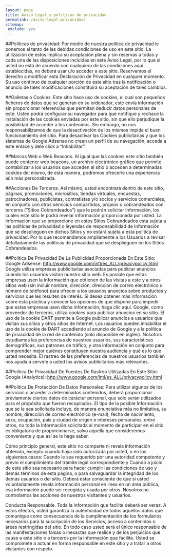 ```yaml
---
layout: page
title: Aviso Legal y politicas de privacidad
permalink: /aviso-legal-privacidad/
sitemap:
 exclude: yes
---
```

 
##Politicas de privacidad: 
Por medio de nuestra política de privacidad le ponemos al tanto de las debidas condiciones de uso en este sitio. La utilización de estos implica su aceptación plena y sin reservas a todas y cada una de las disposiciones incluidas en este Aviso Legal, por lo que si usted no está de acuerdo con cualquiera de las condiciones aquí establecidas, no deberá usar u/o acceder a este sitio. Reservamos el derecho a modificar esta Declaración de Privacidad en cualquier momento. Su uso continuo de cualquier porción de este sitio tras la notificación o anuncio de tales modificaciones constituirá su aceptación de tales cambios. 

##Galletas o Cookies. 
Este sitio hace uso de cookies, el cual son pequeños ficheros de datos que se generan en su ordenador, este envía información sin proporcionar referencias que permitan deducir datos personales de este. Usted podrá configurar su navegador para que notifique y rechace la instalación de las cookies enviadas por este sitio, sin que ello perjudique la posibilidad de acceder a los contenidos. Sin embargo, no nos responsabilizamos de que la desactivación de los mismos impida el buen funcionamiento del sitio. Para desactivar las Cookies publicitarias y que los sistemas de Google Adsense no creen un perfil de su navegación, acceda a este enlace y dele click a “Inhabilitar”. 

##Marcas Web o Web Beacons. 
Al igual que las cookies este sitio también puede contener web beacons, un archivo electrónico gráfico que permite contabilizar a los usuarios que acceden al sitio o acceden a determinadas cookies del mismo, de esta manera, podremos ofrecerle una experiencia aún más personalizada. 

##Acciones De Terceros. 
Así mismo, usted encontrará dentro de este sitio, páginas, promociones, micrositios, tiendas virtuales, encuestas, patrocinadores, publicistas, contratistas y/o socios y servicios comerciales, en conjunto con otros servicios compartidos, propios o cobrandeados con terceros (”Sitios Cobrandeados”) que le podrán solicitar Información, los cuales este sitio le podrá revelar información proporcionada por usted. La Información que se proporcione en estos Sitios Cobrandeados esta sujeta a las políticas de privacidad o leyendas de responsabilidad de Información que se desplieguen en dichos Sitios y no estará sujeta a esta política de privacidad. Por lo que recomendamos ampliamente a los Usuarios a revisar detalladamente las políticas de privacidad que se desplieguen en los Sitios Cobrandeados. 

##Política De Privacidad De La Publicidad Proporcionada En Este Sitio: Google Adsense: http://www.google.com/intl/es_ALL/privacypolicy.html 
Google utiliza empresas publicitarias asociadas para publicar anuncios cuando los usuarios visitan nuestro sitio web. Es posible que estas empresas usen la información que obtienen de las visitas a este y a otros sitios web (sin incluir nombre, dirección, dirección de correo electrónico o número de teléfono) para ofrecer a los usuarios anuncios sobre productos y servicios que les resulten de interés. Si desea obtener más información sobre esta práctica y conocer las opciones de que dispone para impedir que estas empresas usen dicha información, haga clic aquí. Google, como proveedor de terceros, utiliza cookies para publicar anuncios en su sitio. El uso de la cookie DART permite a Google publicar anuncios a usuarios que visitan sus sitios y otros sitios de Internet. Los usuarios pueden inhabilitar el uso de la cookie de DART accediendo al anuncio de Google y a la política de privacidad de la red de contenido (solo disponible en inglés). Nosotros estudiamos las preferencias de nuestros usuarios, sus características demográficas, sus patrones de tráfico, y otra información en conjunto para comprender mejor quiénes constituyen nuestra audiencia y qué es lo que usted necesita. El rastreo de las preferencias de nuestros usuarios también nos ayuda a servirle a usted los avisos publicitarios más relevantes. 

##Política De Privacidad De Fuentes De Rastreo Utilizadas En Este Sitio: Google (Analytics): http://www.google.com/intl/es_ALL/privacypolicy.html


##Política De Protección De Datos Personales: 
Para utilizar algunos de los servicios o acceder a determinados contenidos, deberá proporcionar previamente ciertos datos de carácter personal, que solo serán utilizados para el propósito que fueron recopilados. El tipo de la posible Información que se le sea solicitada incluye, de manera enunciativa más no limitativa, su nombre, dirección de correo electrónico (e-mail), fecha de nacimiento, sexo, ocupación, país y ciudad de origen e intereses personales, entre otros, no toda la Información solicitada al momento de participar en el sitio es obligatoria de proporcionarse, salvo aquella que consideremos conveniente y que así se le haga saber. 

Cómo principio general, este sitio no comparte ni revela información obtenida, excepto cuando haya sido autorizada por usted, o en los siguientes casos: Cuando le sea requerido por una autoridad competente y previo el cumplimiento del trámite legal correspondiente y Cuando a juicio de este sitio sea necesario para hacer cumplir las condiciones de uso y demás términos de esta página, o para salvaguardar la integridad de los demás usuarios o del sitio. Deberá estar consciente de que si usted voluntariamente revela información personal en línea en un área pública, esa información puede ser recogida y usada por otros. Nosotros no controlamos las acciones de nuestros visitantes y usuarios. 

Conducta Responsable. Toda la información que facilite deberá ser veraz. A estos efectos, usted garantiza la autenticidad de todos aquellos datos que comunique como consecuencia de la cumplimentación de los formularios necesarios para la suscripción de los Servicios, acceso a contenidos o áreas restringidas del sitio. En todo caso usted será el único responsable de las manifestaciones falsas o inexactas que realice y de los perjuicios que cause a este sitio o a terceros por la información que facilite. Usted se compromete a actuar en forma responsable en este sitio y a tratar a otros visitantes con respeto. 
